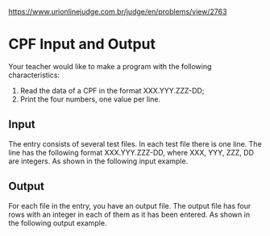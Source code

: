 https://www.urionlinejudge.com.br/judge/en/problems/view/2763

# CPF Input and Output

Your teacher would like to make a program with the following characteristics:

1. Read the data of a CPF in the format XXX.YYY.ZZZ-DD;
1. Print the four numbers, one value per line.

## Input

The entry consists of several test files. In each test file there is one line.
The line has the following format XXX.YYY.ZZZ-DD, where XXX, YYY, ZZZ, DD are
integers. As shown in the following input example.

## Output

For each file in the entry, you have an output file. The output file has four
rows with an integer in each of them as it has been entered. As shown in the
following output example.
